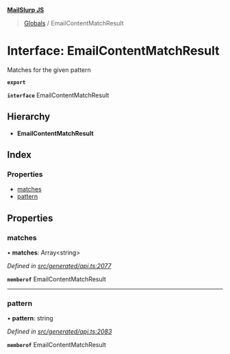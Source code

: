 **[MailSlurp JS](../README.md)**

> [Globals](../README.md) / EmailContentMatchResult

# Interface: EmailContentMatchResult

Matches for the given pattern

**`export`** 

**`interface`** EmailContentMatchResult

## Hierarchy

* **EmailContentMatchResult**

## Index

### Properties

* [matches](emailcontentmatchresult.md#matches)
* [pattern](emailcontentmatchresult.md#pattern)

## Properties

### matches

•  **matches**: Array\<string>

*Defined in [src/generated/api.ts:2077](https://github.com/mailslurp/mailslurp-client/blob/98c6efc/src/generated/api.ts#L2077)*

**`memberof`** EmailContentMatchResult

___

### pattern

•  **pattern**: string

*Defined in [src/generated/api.ts:2083](https://github.com/mailslurp/mailslurp-client/blob/98c6efc/src/generated/api.ts#L2083)*

**`memberof`** EmailContentMatchResult
